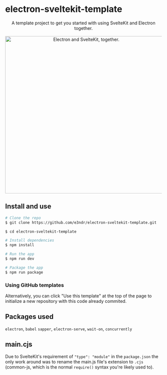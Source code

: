 # electron-sveltekit-template
<div align="center">
  A template project to get you started with using SvelteKit and Electron together.
</div>
<br />
<div align="center">
  <img alt="Electron and SvelteKit, together." src="https://i.imgur.com/KdbGQjB.png" width="auto" height="506" />
</div>


## Install and use

```bash
# Clone the repo
$ git clone https://github.com/e3ndr/electron-sveltekit-template.git

$ cd electron-sveltekit-template

# Install dependencies
$ npm install

# Run the app
$ npm run dev

# Package the app
$ npm run package
```

### Using GitHub templates
Alternatively, you can click "Use this template" at the top of the page to initialize a new repository with this code already commited.


## Packages used
`electron`, `babel` `sapper`, `electron-serve`, `wait-on`, `concurrently`


## main.cjs
Due to SvelteKit's requirement of `"type": "module"` in the `package.json` the only work around was to rename the main.js file's extension to `.cjs` (common-js, which is the normal `require()` syntax you're likely used to).
